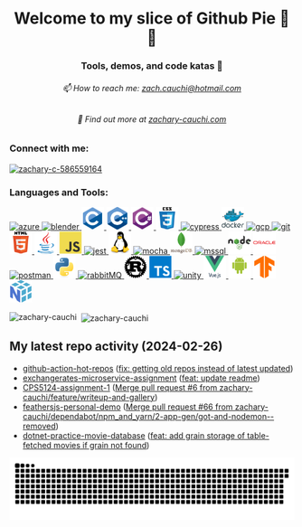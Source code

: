 <h1 align="center">Welcome to my slice of Github Pie 🥧👋</h1>
<h3 align="center">Tools, demos, and code katas 🥋</h3>
<h6 align="center">📫 How to reach me: <a href="mailto:zach.cauchi@hotmail.com">zach.cauchi@hotmail.com</a></h6>
<h6 align="center">👔 Find out more at <a href="https://zachary-cauchi.com" target="_blank">zachary-cauchi.com</a></h6>

<h3 align="left">Connect with me:</h3>
<p align="left">
<a href="https://linkedin.com/in/zachary-c-586559164" target="blank"><img align="center" src="https://raw.githubusercontent.com/rahuldkjain/github-profile-readme-generator/master/src/images/icons/Social/linked-in-alt.svg" alt="zachary-c-586559164" height="30" width="40" /></a>
</p>

<h3 align="left">Languages and Tools:</h3>
<p align="left"> <a href="https://azure.microsoft.com/en-in/" target="_blank" rel="noreferrer"> <img src="https://www.vectorlogo.zone/logos/microsoft_azure/microsoft_azure-icon.svg" alt="azure" width="40" height="40"/> </a> <a href="https://www.blender.org/" target="_blank" rel="noreferrer"> <img src="https://download.blender.org/branding/community/blender_community_badge_white.svg" alt="blender" width="40" height="40"/> </a> <a href="https://www.cprogramming.com/" target="_blank" rel="noreferrer"> <img src="https://raw.githubusercontent.com/devicons/devicon/master/icons/c/c-original.svg" alt="c" width="40" height="40"/> </a> <a href="https://www.w3schools.com/cpp/" target="_blank" rel="noreferrer"> <img src="https://raw.githubusercontent.com/devicons/devicon/master/icons/cplusplus/cplusplus-original.svg" alt="cplusplus" width="40" height="40"/> </a> <a href="https://www.w3schools.com/cs/" target="_blank" rel="noreferrer"> <img src="https://raw.githubusercontent.com/devicons/devicon/master/icons/csharp/csharp-original.svg" alt="csharp" width="40" height="40"/> </a> <a href="https://www.w3schools.com/css/" target="_blank" rel="noreferrer"> <img src="https://raw.githubusercontent.com/devicons/devicon/master/icons/css3/css3-original-wordmark.svg" alt="css3" width="40" height="40"/> </a> <a href="https://www.cypress.io" target="_blank" rel="noreferrer"> <img src="https://raw.githubusercontent.com/simple-icons/simple-icons/6e46ec1fc23b60c8fd0d2f2ff46db82e16dbd75f/icons/cypress.svg" alt="cypress" width="40" height="40"/> </a> <a href="https://www.docker.com/" target="_blank" rel="noreferrer"> <img src="https://raw.githubusercontent.com/devicons/devicon/master/icons/docker/docker-original-wordmark.svg" alt="docker" width="40" height="40"/> </a> <a href="https://cloud.google.com" target="_blank" rel="noreferrer"> <img src="https://www.vectorlogo.zone/logos/google_cloud/google_cloud-icon.svg" alt="gcp" width="40" height="40"/> </a> <a href="https://git-scm.com/" target="_blank" rel="noreferrer"> <img src="https://www.vectorlogo.zone/logos/git-scm/git-scm-icon.svg" alt="git" width="40" height="40"/> </a> <a href="https://www.w3.org/html/" target="_blank" rel="noreferrer"> <img src="https://raw.githubusercontent.com/devicons/devicon/master/icons/html5/html5-original-wordmark.svg" alt="html5" width="40" height="40"/> </a> <a href="https://www.java.com" target="_blank" rel="noreferrer"> <img src="https://raw.githubusercontent.com/devicons/devicon/master/icons/java/java-original.svg" alt="java" width="40" height="40"/> </a> <a href="https://developer.mozilla.org/en-US/docs/Web/JavaScript" target="_blank" rel="noreferrer"> <img src="https://raw.githubusercontent.com/devicons/devicon/master/icons/javascript/javascript-original.svg" alt="javascript" width="40" height="40"/> </a> <a href="https://jestjs.io" target="_blank" rel="noreferrer"> <img src="https://www.vectorlogo.zone/logos/jestjsio/jestjsio-icon.svg" alt="jest" width="40" height="40"/> </a> <a href="https://www.linux.org/" target="_blank" rel="noreferrer"> <img src="https://raw.githubusercontent.com/devicons/devicon/master/icons/linux/linux-original.svg" alt="linux" width="40" height="40"/> </a> <a href="https://mochajs.org" target="_blank" rel="noreferrer"> <img src="https://www.vectorlogo.zone/logos/mochajs/mochajs-icon.svg" alt="mocha" width="40" height="40"/> </a> <a href="https://www.mongodb.com/" target="_blank" rel="noreferrer"> <img src="https://raw.githubusercontent.com/devicons/devicon/master/icons/mongodb/mongodb-original-wordmark.svg" alt="mongodb" width="40" height="40"/> </a> <a href="https://www.microsoft.com/en-us/sql-server" target="_blank" rel="noreferrer"> <img src="https://www.svgrepo.com/show/303229/microsoft-sql-server-logo.svg" alt="mssql" width="40" height="40"/> </a> <a href="https://nodejs.org" target="_blank" rel="noreferrer"> <img src="https://raw.githubusercontent.com/devicons/devicon/master/icons/nodejs/nodejs-original-wordmark.svg" alt="nodejs" width="40" height="40"/> </a> <a href="https://www.oracle.com/" target="_blank" rel="noreferrer"> <img src="https://raw.githubusercontent.com/devicons/devicon/master/icons/oracle/oracle-original.svg" alt="oracle" width="40" height="40"/> </a> <a href="https://postman.com" target="_blank" rel="noreferrer"> <img src="https://www.vectorlogo.zone/logos/getpostman/getpostman-icon.svg" alt="postman" width="40" height="40"/> </a> <a href="https://www.python.org" target="_blank" rel="noreferrer"> <img src="https://raw.githubusercontent.com/devicons/devicon/master/icons/python/python-original.svg" alt="python" width="40" height="40"/> </a> <a href="https://www.rabbitmq.com" target="_blank" rel="noreferrer"> <img src="https://www.vectorlogo.zone/logos/rabbitmq/rabbitmq-icon.svg" alt="rabbitMQ" width="40" height="40"/> </a> <a href="https://www.rust-lang.org" target="_blank" rel="noreferrer"> <img src="https://raw.githubusercontent.com/devicons/devicon/master/icons/rust/rust-plain.svg" alt="rust" width="40" height="40"/> </a> <a href="https://www.typescriptlang.org/" target="_blank" rel="noreferrer"> <img src="https://raw.githubusercontent.com/devicons/devicon/master/icons/typescript/typescript-original.svg" alt="typescript" width="40" height="40"/> </a> <a href="https://unity.com/" target="_blank" rel="noreferrer"> <img src="https://www.vectorlogo.zone/logos/unity3d/unity3d-icon.svg" alt="unity" width="40" height="40"/> </a> <a href="https://vuejs.org/" target="_blank" rel="noreferrer"> <img src="https://raw.githubusercontent.com/devicons/devicon/master/icons/vuejs/vuejs-original-wordmark.svg" alt="vuejs" width="40" height="40"/> </a>  <a href="https://developer.android.com" target="_blank" rel="noreferrer"> <img src="https://raw.githubusercontent.com/devicons/devicon/master/icons/android/android-original-wordmark.svg" alt="android" width="40" height="40"/> </a>  <a href="https://www.tensorflow.org/" target="_blank" rel="noreferrer"> <img src="https://raw.githubusercontent.com/devicons/devicon/master/icons/tensorflow/tensorflow-original.svg" alt="tensorflow" width="40" height="40"/> </a>  <a href="https://numpy.org/" target="_blank" rel="noreferrer"> <img src="https://raw.githubusercontent.com/devicons/devicon/master/icons/numpy/numpy-original.svg" alt="numpy" width="40" height="40"/> </a> </a></p>

<p>
  <picture>
    <source
      srcset="https://github-readme-stats.vercel.app/api/top-langs?username=zachary-cauchi&show_icons=true&locale=en&layout=compact&theme=dark"
      media="(prefers-color-scheme: dark)"
    />
    <source
      srcset="https://github-readme-stats.vercel.app/api/top-langs?username=zachary-cauchi&show_icons=true&locale=en&layout=compact"
      media="(prefers-color-scheme: light), (prefers-color-scheme: no-preference)"
    />
    <img align="left" src="https://github-readme-stats.vercel.app/api/top-langs?username=zachary-cauchi&show_icons=true&locale=en&layout=compact" alt="zachary-cauchi" />
  </picture>
</p>

<p>&nbsp;
  <picture>
    <source
      srcset="https://github-readme-stats.vercel.app/api?username=zachary-cauchi&show_icons=true&locale=en&theme=dark"
      media="(prefers-color-scheme: dark)"
    />
    <source
      srcset="https://github-readme-stats.vercel.app/api?username=zachary-cauchi&show_icons=true&locale=en"
      media="(prefers-color-scheme: light), (prefers-color-scheme: no-preference)"
    />
    <img align="center" src="https://github-readme-stats.vercel.app/api?username=zachary-cauchi&show_icons=true&locale=en" alt="zachary-cauchi" />
  </picture>
</p>

## My latest repo activity (2024-02-26)
* [github-action-hot-repos](https://github.com/zachary-cauchi/github-action-hot-repos) ([fix: getting old repos instead of latest updated](https://github.com/zachary-cauchi/github-action-hot-repos/commit/8055aa6c789245483e2670dace390354a8ed0127))
* [exchangerates-microservice-assignment](https://github.com/zachary-cauchi/exchangerates-microservice-assignment) ([feat: update readme](https://github.com/zachary-cauchi/exchangerates-microservice-assignment/commit/2427aee3b64bb30bcf9075f145c8a267c8ab20fd))
* [CPS5124-assignment-1](https://github.com/zachary-cauchi/CPS5124-assignment-1) ([Merge pull request #6 from zachary-cauchi/feature/writeup-and-gallery](https://github.com/zachary-cauchi/CPS5124-assignment-1/commit/188cc67b6c509ad3fb59f3deacb44fab8883d6bf))
* [feathersjs-personal-demo](https://github.com/zachary-cauchi/feathersjs-personal-demo) ([Merge pull request #66 from zachary-cauchi/dependabot/npm_and_yarn/2-app-gen/got-and-nodemon--removed](https://github.com/zachary-cauchi/feathersjs-personal-demo/commit/51965e58079033fe13e3edc7568095149de585af))
* [dotnet-practice-movie-database](https://github.com/zachary-cauchi/dotnet-practice-movie-database) ([feat: add grain storage of table-fetched movies if grain not found](https://github.com/zachary-cauchi/dotnet-practice-movie-database/commit/020632d9a3404ee7ba92e00d0ad2a5776717bce5))

<picture>
  <source media="(prefers-color-scheme: dark)" srcset="images/github-contribution-grid-snake-dark.svg" />
  <source media="(prefers-color-scheme: light)" srcset="images/github-contribution-grid-snake.svg" />
  <img alt="github-snake" src="images/github-contribution-grid-snake.svg" />
</picture>

